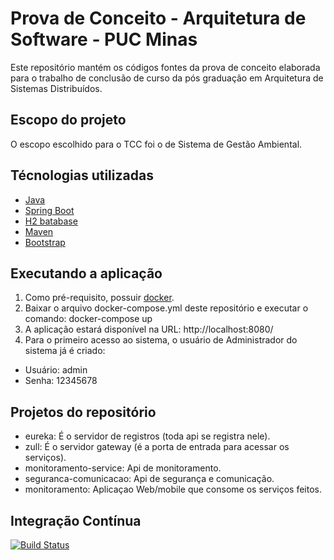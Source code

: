 # Prova de Conceito - Arquitetura de Software - PUC Minas
Este repositório mantém os códigos fontes da prova de conceito elaborada para o trabalho de conclusão de curso da pós graduação em Arquitetura de Sistemas Distribuídos.

## Escopo do projeto
O escopo escolhido para o TCC foi o de Sistema de Gestão Ambiental.

## Técnologias utilizadas


* [Java](https://java.com/en/download/)
* [Spring Boot](https://spring.io/projects/spring-boot)
* [H2 batabase](http://www.h2database.com/html/main.html)
* [Maven](https://maven.apache.org/)
* [Bootstrap](https://getbootstrap.com/)



## Executando a aplicação

1. Como pré-requisito, possuir [docker](https://www.docker.com/).
2. Baixar o arquivo docker-compose.yml deste repositório e executar o comando: docker-compose up
3. A aplicação estará disponível na URL: http://localhost:8080/
4. Para o primeiro acesso ao sistema, o usuário de Administrador do sistema já é criado:
  * Usuário: admin
  * Senha: 12345678

## Projetos do repositório
* eureka: É o servidor de registros (toda api se registra nele).
* zull: É o servidor gateway (é a porta de entrada para acessar os serviços).
* monitoramento-service: Api de monitoramento.
* seguranca-comunicacao: Api de segurança e comunicação.
* monitoramento: Aplicaçao Web/mobile que consome os serviços feitos.

## Integração Contínua

[![Build Status](https://travis-ci.org/Th1aguin/tcc-puc-gestao-ambiental.svg?branch=master)](https://travis-ci.org/Th1aguin/tcc-puc-gestao-ambiental)
